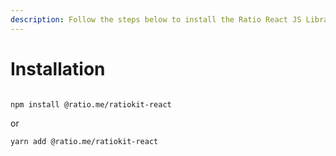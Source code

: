 ```yaml
---
description: Follow the steps below to install the Ratio React JS Library
---
```


# Installation

<div align="left">

<figure><img src="https://img.shields.io/npm/v/@ratio.me/ratiokit-react?color=%237EFDCF&#x26;style=flat-square" alt=""><figcaption></figcaption></figure>

</div>

```
npm install @ratio.me/ratiokit-react
```

or

```
yarn add @ratio.me/ratiokit-react
```
